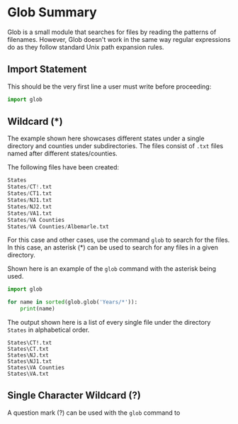 # Glob Summary
 
Glob is a small module that searches for files by reading the patterns of filenames.
However, Glob doesn't work in the same way regular expressions do as they follow
standard Unix path expansion rules.

## Import Statement

This should be the very first line a user must write before proceeding:

```python
import glob
```

## Wildcard (*)

The example shown here showcases different states under a single directory and 
counties under subdirectories. The files consist of `.txt` files named after
different states/counties.

The following files have been created:
```python
States
States/CT!.txt
States/CT1.txt
States/NJ1.txt
States/NJ2.txt
States/VA1.txt
States/VA Counties
States/VA Counties/Albemarle.txt
```

For this case and other cases, use the command `glob` to search for the files.
In this case, an asterisk (*) can be used to search for any files in a given
directory. 

Shown here is an example of the `glob` command with the asterisk being used.

```python
import glob

for name in sorted(glob.glob('Years/*')):
    print(name)
```

The output shown here is a list of every single file under the directory `States`
in alphabetical order.

```
States\CT!.txt
States\CT.txt
States\NJ.txt
States\NJ1.txt
States\VA Counties
States\VA.txt
```

## Single Character Wildcard (?)

A question mark (?) can be used with the `glob` command to 